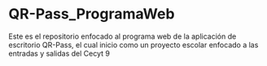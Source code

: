 # QR-Pass_ProgramaWeb
Este es el repositorio enfocado al programa web de la aplicación de escritorio QR-Pass, el cual inicio como un proyecto escolar enfocado a las entradas y salidas del Cecyt 9
